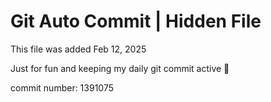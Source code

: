# Git Auto Commit | Hidden File

This file was added Feb 12, 2025

Just for fun and keeping my daily git commit active 🤪

commit number: 1391075
